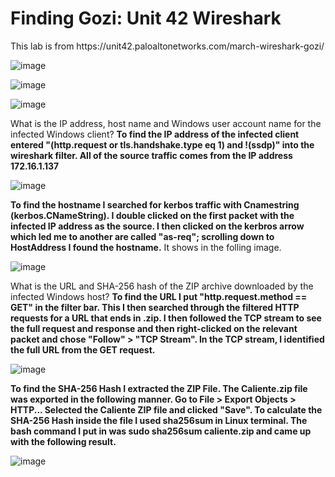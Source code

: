 <h1> Finding Gozi: Unit 42 Wireshark </h1>
This lab is from https://unit42.paloaltonetworks.com/march-wireshark-gozi/

![image](https://github.com/Ganburu/Cybersecurity-Portfolio/assets/162606791/a8cc426d-3979-4798-83ed-32175a8fb337)

![image](https://github.com/Ganburu/Cybersecurity-Portfolio/assets/162606791/baf41c84-c7c1-44da-953c-3f2452dbc12f)

![image](https://github.com/Ganburu/Cybersecurity-Portfolio/assets/162606791/269ea435-5129-4031-97b9-bbf913110ac3)

What is the IP address, host name and Windows user account name for the infected Windows client? **To find the IP address of the infected client entered "(http.request or tls.handshake.type eq 1) and !(ssdp)" into the wireshark filter. All of the source traffic comes from the IP address 172.16.1.137**  

![image](https://github.com/Ganburu/Cybersecurity-Portfolio/assets/162606791/1b6dcaf5-51be-4ea1-86ce-b64207c5c085)

**To find the hostname I searched for kerbos traffic with Cnamestring (kerbos.CNameString). I double clicked on the first packet with the infected IP address as the source.  I then clicked on the kerbros arrow which led me to another are called "as-req"; scrolling down to HostAddress I found the hostname.** It shows in the folling image.

![image](https://github.com/Ganburu/Cybersecurity-Portfolio/assets/162606791/38993bd6-223c-422e-a2d5-3bcfc6d2cf0b)


What is the URL and SHA-256 hash of the ZIP archive downloaded by the infected Windows host? **To find the URL I put "http.request.method == GET" in the filter bar. This I then searched through the filtered HTTP requests for a URL that ends in .zip. I then followed the TCP stream to see the full request and response and then right-clicked on the relevant packet and chose "Follow" > "TCP Stream". In the TCP stream, I identified the full URL from the GET request.**

![image](https://github.com/Ganburu/Cybersecurity-Portfolio/assets/162606791/05a054ca-2dab-46d7-9b23-5662a5fe687e)

**To find the SHA-256 Hash I extracted the ZIP File. The Caliente.zip file was exported in the following manner.
Go to File > Export Objects > HTTP...
Selected the Caliente ZIP file and clicked "Save".
To calculate the SHA-256 Hash inside the file I used sha256sum in Linux terminal. The bash command I put in was sudo sha256sum caliente.zip and came up with the following result.**

![image](https://github.com/Ganburu/Cybersecurity-Portfolio/assets/162606791/64d1289e-c5a6-4d10-88cb-5f6d1938387c)

